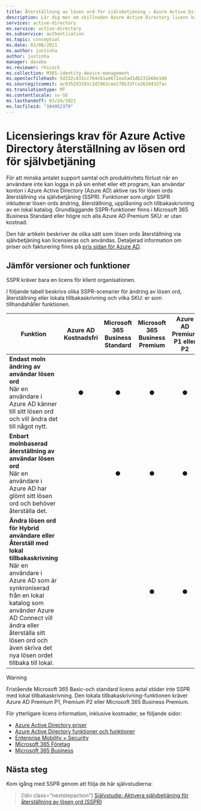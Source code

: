 ```yaml
---
title: Återställning av lösen ord för självbetjäning – Azure Active Directory
description: Lär dig mer om skillnaden Azure Active Directory licens krav för lösen ords återställning via självbetjäning
services: active-directory
ms.service: active-directory
ms.subservice: authentication
ms.topic: conceptual
ms.date: 03/08/2021
ms.author: justinha
author: justinha
manager: daveba
ms.reviewer: rhicock
ms.collection: M365-identity-device-management
ms.openlocfilehash: 5d332c831cc764c61a4672ea5ad1db231b68e106
ms.sourcegitcommit: ac035293291c3d2962cee270b33fca3628432fac
ms.translationtype: MT
ms.contentlocale: sv-SE
ms.lasthandoff: 03/24/2021
ms.locfileid: "104952379"
---
```

# <a name="licensing-requirements-for-azure-active-directory-self-service-password-reset"></a>Licensierings krav för Azure Active Directory återställning av lösen ord för självbetjäning

För att minska antalet support samtal och produktivitets förlust när en användare inte kan logga in på sin enhet eller ett program, kan användar konton i Azure Active Directory (Azure AD) aktive ras för lösen ords återställning via självbetjäning (SSPR). Funktioner som utgör SSPR inkluderar lösen ords ändring, återställning, upplåsning och tillbakaskrivning av en lokal katalog. Grundläggande SSPR-funktioner finns i Microsoft 365 Business Standard eller högre och alla Azure AD Premium SKU: er utan kostnad.

Den här artikeln beskriver de olika sätt som lösen ords återställning via självbetjäning kan licensieras och användas. Detaljerad information om priser och fakturering finns på [pris sidan för Azure AD](https://azure.microsoft.com/pricing/details/active-directory/).

## <a name="compare-editions-and-features"></a>Jämför versioner och funktioner

SSPR kräver bara en licens för klient organisationen. 

I följande tabell beskrivs olika SSPR-scenarier för ändring av lösen ord, återställning eller lokala tillbakaskrivning och vilka SKU: er som tillhandahåller funktionen.

| Funktion | Azure AD Kostnadsfri | Microsoft 365 Business Standard | Microsoft 365 Business Premium | Azure AD Premium P1 eller P2 |
| --- |:---:|:---:|:---:|:---:|
| **Endast moln ändring av användar lösen ord**<br />När en användare i Azure AD känner till sitt lösen ord och vill ändra det till något nytt. | ● | ● | ● | ● |
| **Enbart molnbaserad återställning av användar lösen ord**<br />När en användare i Azure AD har glömt sitt lösen ord och behöver återställa det. | | ● | ● | ● |
| **Ändra lösen ord för Hybrid användare eller Återställ med lokal tillbakaskrivning**<br />När en användare i Azure AD som är synkroniserad från en lokal katalog som använder Azure AD Connect vill ändra eller återställa sitt lösen ord och även skriva det nya lösen ordet tillbaka till lokal. | | | ● | ● |

> [!WARNING]
> Fristående Microsoft 365 Basic-och standard licens avtal stöder inte SSPR med lokal tillbakaskrivning. Den lokala tillbakaskrivning-funktionen kräver Azure AD Premium P1, Premium P2 eller Microsoft 365 Business Premium.

För ytterligare licens information, inklusive kostnader, se följande sidor:

* [Azure Active Directory priser](https://azure.microsoft.com/pricing/details/active-directory/)
* [Azure Active Directory funktioner och funktioner](https://www.microsoft.com/cloud-platform/azure-active-directory-features)
* [Enterprise Mobility + Security](https://www.microsoft.com/cloud-platform/enterprise-mobility-security)
* [Microsoft 365 Företag](https://www.microsoft.com/microsoft-365/enterprise)
* [Microsoft 365 Business](/office365/servicedescriptions/microsoft-365-service-descriptions/microsoft-365-business-service-description)

## <a name="next-steps"></a>Nästa steg

Kom igång med SSPR genom att följa de här självstudierna:

> [!div class="nextstepaction"]
> [Självstudie: Aktivera självbetjäning för återställning av lösen ord (SSPR)](tutorial-enable-sspr.md)